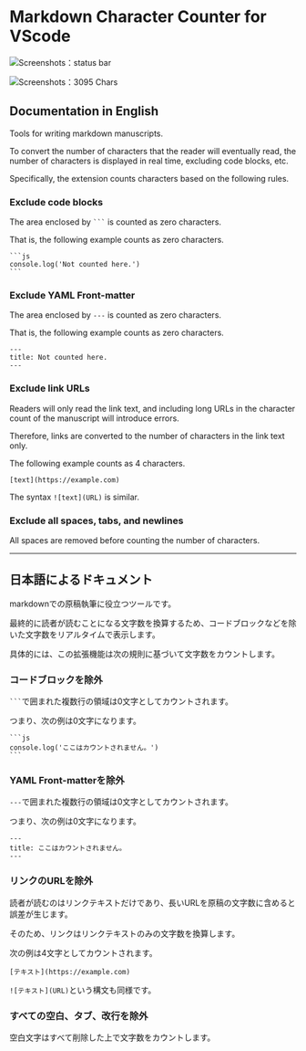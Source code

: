 # Markdown Character Counter for VScode

![Screenshots：status bar](https://github.com/tetracalibers/vscode-manuscript-char-counter/raw/img/statusbar.png)

![Screenshots：3095 Chars](https://github.com/tetracalibers/vscode-manuscript-char-counter/raw/img/3095chars.png)

## Documentation in English

Tools for writing markdown manuscripts.

To convert the number of characters that the reader will eventually read, the number of characters is displayed in real time, excluding code blocks, etc.

Specifically, the extension counts characters based on the following rules.

### Exclude code blocks

The area enclosed by <code>```</code> is counted as zero characters.

That is, the following example counts as zero characters.

<pre>
<code>```js
console.log('Not counted here.')
```</code>
</pre>

### Exclude YAML Front-matter

The area enclosed by `---` is counted as zero characters.

That is, the following example counts as zero characters.

```
---
title: Not counted here.
---
```

### Exclude link URLs

Readers will only read the link text, and including long URLs in the character count of the manuscript will introduce errors.

Therefore, links are converted to the number of characters in the link text only.

The following example counts as 4 characters.

```
[text](https://example.com)
```

The syntax `![text](URL)` is similar.

### Exclude all spaces, tabs, and newlines

All spaces are removed before counting the number of characters.

---

## 日本語によるドキュメント

markdownでの原稿執筆に役立つツールです。

最終的に読者が読むことになる文字数を換算するため、コードブロックなどを除いた文字数をリアルタイムで表示します。

具体的には、この拡張機能は次の規則に基づいて文字数をカウントします。

### コードブロックを除外

<code>```</code>で囲まれた複数行の領域は0文字としてカウントされます。

つまり、次の例は0文字になります。

<pre>
<code>```js
console.log('ここはカウントされません。')
```</code>
</pre>

### YAML Front-matterを除外

`---`で囲まれた複数行の領域は0文字としてカウントされます。

つまり、次の例は0文字になります。

```
---
title: ここはカウントされません。
---
```

### リンクのURLを除外

読者が読むのはリンクテキストだけであり、長いURLを原稿の文字数に含めると誤差が生じます。

そのため、リンクはリンクテキストのみの文字数を換算します。

次の例は4文字としてカウントされます。

```
[テキスト](https://example.com)
```

`![テキスト](URL)`という構文も同様です。

### すべての空白、タブ、改行を除外

空白文字はすべて削除した上で文字数をカウントします。